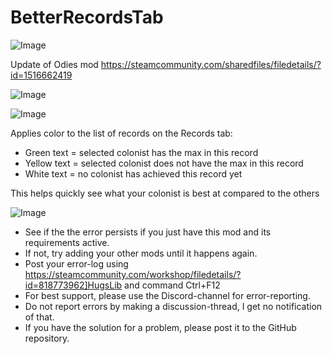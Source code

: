 # BetterRecordsTab

![Image](https://i.imgur.com/buuPQel.png)

Update of Odies mod
https://steamcommunity.com/sharedfiles/filedetails/?id=1516662419

![Image](https://i.imgur.com/pufA0kM.png)

	
![Image](https://i.imgur.com/Z4GOv8H.png)

Applies color to the list of records on the Records tab:

- Green text = selected colonist has the max in this record
- Yellow text = selected colonist does not have the max in this record
- White text = no colonist has achieved this record yet

This helps quickly see what your colonist is best at compared to the others

![Image](https://i.imgur.com/PwoNOj4.png)



-  See if the the error persists if you just have this mod and its requirements active.
-  If not, try adding your other mods until it happens again.
-  Post your error-log using https://steamcommunity.com/workshop/filedetails/?id=818773962]HugsLib and command Ctrl+F12
-  For best support, please use the Discord-channel for error-reporting.
-  Do not report errors by making a discussion-thread, I get no notification of that.
-  If you have the solution for a problem, please post it to the GitHub repository.




